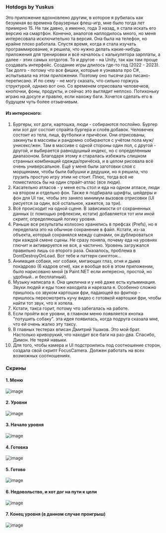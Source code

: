 ### Hotdogs by Yuskus ###  

Это приложение вдохновлено другим, в которое я рубилась как безумная во времена браузерных флеш-игр, мне было тогда лет примерно 15. 
Не так давно, а именно, года 3 назад, я стала искать его версию на смартфон. Конечно, аналогов наплодилось много, но меня интересовала исключительно та версия. 
Она была на телефон, но крайне плохо работала. Спустя время, когда я стала изучать программирование, я решила, что нужно делать какие-нибудь приложения для тренировки и всё началось с калькулятора зарплаты, а далее - этих самых хотдогов. 
То и другое - на Unity, так как там проще создавать интерфейс. Создание игры длилось где-то год (2022 - 2023). Так долго - потому что все фишки, которые я узнавала про C#, испытывала на этом приложении. Поэтому оно тысячи раз писано-переписано. 
И по сему - не могу сказать, что сильно горжусь структурой, однако вот оно. Со временем отрисовала человечков, кнопочки, фоны, продукты, и сейчас это выглядит неплохо. 
Потихоньку играю на досуге и правлю, если нахожу баги. Хочется сделать его в будущем чуть более отзывчивым. 

#### Из интересного:    

1) Бургеры, хот доги, картошка, люди - собираются послойно. Бургер или хот дог состоит спрайта бургера и слоёв добавок.
Человечек состоит из тела, лица, футболки и причёски. Они отрисованы, закинуты в массивы и рандомно собираются с учётом пола муж/унисекс/жен. Там в массиве с одной стороны один пол, с другой - другой, и выбирается равнодушный индекс, но с определённым диапазоном. 
Благодаря этому я старалась избежать слишком странных комбинаций одежда/причёска, и в целом рисовала всё очень универсальное.
Ещё у меня были заготовки слоя с морщинами, чтобы были бабушки и дедушки, но я решила, что грузить простую игру этим не стоит.
Плюс, тогда всё не поместилось бы на один спрайт-атлас (все люди).
2) Касательно атласов - у меня есть стол и еда на одном атласе, люди на втором и отдельно фон.
Также я подбирала шрифты, шейдеры и фон для UI так, чтобы это заняло минимум вызовов отрисовки (UI рисуется за один, всё остальное, кажется, за три).
3) Всё происходит на одной сцене. В зависимости от сохраненных данных (с помощью рефлексии, кстати) добавляется тот или иной скрипт, определяющий логику уровня.
4) Раньше все результаты колхозно хранились в префсах (Prefs), но я переделала это на обычное сохранение в файл. Кстати, из-за объекта, который сохранялся между сценами, он дублироваться при каждой смене сцены. Не сразу поняла, почему еда на уровнях глючит и активируется не вся, а частично. Уровень загружался правильно лишь со второго раза. Оказалось, проблема в DontDestroyOnLoad. Вот тебе и паттерн синглтон... 
5) Анимация собаки, ног собаки, мигающих глаз, огня и дыма покадрово (6 кадров огня), как и вообще всё в этом приложении, было нарисовано мной (в Paint.NET если интересно, простой, но удобный.. и бесплатный). 
6) Музыку написала я. Она циклична и у неё даже есть кульминация. Звуки людей и еды тоже находила и нарезала я. Особенно сложно пришлось со звуком картошки фри, падающей во фритюр - пришлось пересмотреть кучу видео с готовкой картошки фри, чтобы найти тот звук, что я хотела. 
7) Кстати, такса горит, потому что забегалась на работе. 
8) Если пройти все уровни, в главном меню появляется кнопка "потушить собаку". эта идея появилась, когда подруга сказала мне, что ей очень жалко эту таксу. 
9) В главных тестерах вписан Дмитрий Ушаков. Это мой брат. Настолько криворукий, что находит все баги на раз-два. Спасибо, Димон. Не теряй навыки. 
10) Для того, чтобы камера и UI подстроились под соотношение сторон, создала свой скрипт FocusCamera. Должен работать на всех возможных соотношениях. 

### Скрины ###

#### 1. Меню #### 
![image](https://sun9-32.userapi.com/impg/39m0Z9im3EiovD_7cj6SmlliV6XgWABtTYUfqg/C-EFv4bDVcg.jpg?size=2388x1080&quality=95&sign=18e6751f2f9fb5ada3974b3738527198&type=album)  

#### 2. Уровни  
![image](https://sun9-18.userapi.com/impg/OWlZRBCP7Ufz6y_xfp2ge1N0lDRyOBqmBL6vqQ/MYpxBtmM81U.jpg?size=2388x1080&quality=95&sign=8ba3200ea0a52f7ca02cf4720c6b25c4&type=album)  

#### 3. Начало уровня  
![image](https://sun9-14.userapi.com/impg/OHagFRqBvBHJOhGcna56nxIf7-z8_k4xAiUX1Q/iW1J6_bgxAs.jpg?size=2388x1080&quality=95&sign=4bd959a00cf4cc3018289746155811b3&type=album)  

#### 4. Готовка  
![image](https://sun9-11.userapi.com/impg/V-TS50iQTjOdRAbTOJQHnDtPueoHDiscHOA8oQ/BSctYLjpA-I.jpg?size=2388x1080&quality=95&sign=108e4b74a04c52125228f1932bd2a625&type=album)  

#### 5. Готово  
![image](https://sun9-21.userapi.com/impg/FIZS1exkoMCPwDL66bFrfHxU15bwvpg7WX0D6g/dxD_ZXTf6Gk.jpg?size=2388x1080&quality=95&sign=906a277e30631d7d00ab85e2c2b43024&type=album)  

#### 6. Недовольство, и хот дог на пути к цели  
![image](https://sun9-15.userapi.com/impg/-xJkisPrTqCsSqsI7QVh6k3xb-GR3XwKwoUJ7w/jVRqkLhZd14.jpg?size=2388x1080&quality=95&sign=e190cef0461db390392c084caff52997&type=album)  

#### 7. Конец уровня (в данном случае проигрыш)
![image](https://sun9-38.userapi.com/impg/piWerOMVxNNLr5QBp6ycMYJ-IPxgVvNX-HbeOw/J53DgHYIa1w.jpg?size=2388x1080&quality=95&sign=e0778bdd7b58b854c9eec157a0dbe16a&type=album)  
